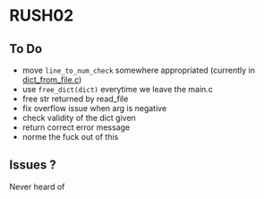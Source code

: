 # RUSH02

## To Do
- move `line_to_num_check` somewhere appropriated (currently in [dict_from_file.c](functions/dict_from_file.c))
- use `free_dict(dict)` everytime we leave the main.c
- free str returned by read_file
- fix overflow issue when arg is negative
- check validity of the dict given
- return correct error message
- norme the fuck out of this

## Issues ?
Never heard of
